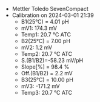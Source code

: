 - Mettler Toledo SevenCompact
- Calibration on 2024-03-01 21:39
	- B1(25°C) = 4.01 pH
	- mV1: 174.3 mV
	- Temp1: 20.7 °C ATC
	- B2(25°C) = 7.00 pH
	- mV2: 1.2 mV
	- Temp2: 20.7 °C ATC
	- S.(B1/B2)=-58.23 mV/pH
	- Slope[%] = 98.4 %
	- Off.(B1/B2) = 2.2 mV
	- B3(25°C) = 10.00 pH
	- mV3: -171.2 mV
	- Temp3: 20.7 °C ATC